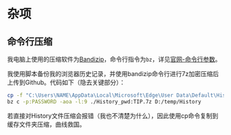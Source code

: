 # 杂项
## 命令行压缩
我电脑上使用的压缩软件为[Bandizip](../farraginous/recommend_packages.md#bandizip)，命令行指令为`bz`，详见[官网-命令行参数](https://cn.bandisoft.com/bandizip/help/parameter/)。

我使用脚本备份我的浏览器历史记录，并使用bandizip命令行进行7z加密压缩后上传到Github。代码如下（隐去关键部分）：
```bash
cp -f "C:\Users\NAME\AppData\Local\Microsoft\Edge\User Data\Default\History" D:/temp
bz c -p:PASSWORD -aoa -l:9 ./History_pwd:TIP.7z D:/temp/History
```

若直接对History文件压缩会报错（我也不清楚为什么），因此使用cp命令复制到缓存文件夹压缩，曲线救国。